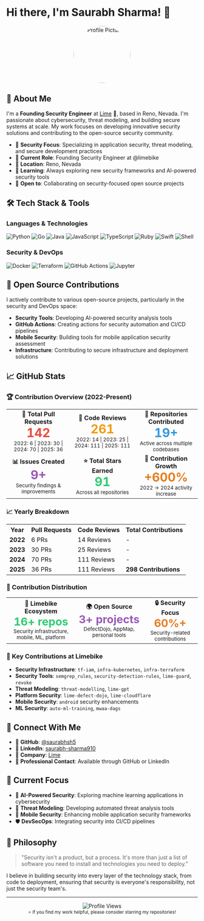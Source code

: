 # Hi there, I'm Saurabh Sharma! 👋

<div align="center">
  <img src="https://github.com/saurabhsh5.png" alt="Profile Picture" width="150" height="150" style="border-radius: 50%;">
</div>

## 🚀 About Me

I'm a **Founding Security Engineer** at [Lime](https://github.com/limebike) 🛴, based in Reno, Nevada. I'm passionate about cybersecurity, threat modeling, and building secure systems at scale. My work focuses on developing innovative security solutions and contributing to the open-source security community.

- 🔐 **Security Focus**: Specializing in application security, threat modeling, and secure development practices
- 🏢 **Current Role**: Founding Security Engineer at @limebike
- 📍 **Location**: Reno, Nevada
- 🌱 **Learning**: Always exploring new security frameworks and AI-powered security tools
- 🤝 **Open to**: Collaborating on security-focused open source projects

## 🛠️ Tech Stack & Tools

### Languages & Technologies
![Python](https://img.shields.io/badge/-Python-3776AB?style=flat-square&logo=python&logoColor=white)
![Go](https://img.shields.io/badge/-Go-00ADD8?style=flat-square&logo=go&logoColor=white)
![Java](https://img.shields.io/badge/-Java-007396?style=flat-square&logo=java&logoColor=white)
![JavaScript](https://img.shields.io/badge/-JavaScript-F7DF1E?style=flat-square&logo=javascript&logoColor=black)
![TypeScript](https://img.shields.io/badge/-TypeScript-3178C6?style=flat-square&logo=typescript&logoColor=white)
![Ruby](https://img.shields.io/badge/-Ruby-CC342D?style=flat-square&logo=ruby&logoColor=white)
![Swift](https://img.shields.io/badge/-Swift-FA7343?style=flat-square&logo=swift&logoColor=white)
![Shell](https://img.shields.io/badge/-Shell-4EAA25?style=flat-square&logo=gnu-bash&logoColor=white)

### Security & DevOps
![Docker](https://img.shields.io/badge/-Docker-2496ED?style=flat-square&logo=docker&logoColor=white)
![Terraform](https://img.shields.io/badge/-Terraform-623CE4?style=flat-square&logo=terraform&logoColor=white)
![GitHub Actions](https://img.shields.io/badge/-GitHub%20Actions-2088FF?style=flat-square&logo=github-actions&logoColor=white)
![Jupyter](https://img.shields.io/badge/-Jupyter-F37626?style=flat-square&logo=jupyter&logoColor=white)

## 🌟 Open Source Contributions

I actively contribute to various open-source projects, particularly in the security and DevOps space:

- **Security Tools**: Developing AI-powered security analysis tools
- **GitHub Actions**: Creating actions for security automation and CI/CD pipelines
- **Mobile Security**: Building tools for mobile application security assessment
- **Infrastructure**: Contributing to secure infrastructure and deployment solutions

## 📈 GitHub Stats

### 🏆 Contribution Overview (2022-Present)

<div align="center">
  <table>
    <tr>
      <td align="center">
        <strong>🔀 Total Pull Requests</strong><br>
        <span style="font-size: 2em; font-weight: bold; color: #e74c3c;">142</span><br>
        <small>2022: 6 | 2023: 30 | 2024: 70 | 2025: 36</small>
      </td>
      <td align="center">
        <strong>👀 Code Reviews</strong><br>
        <span style="font-size: 2em; font-weight: bold; color: #f39c12;">261</span><br>
        <small>2022: 14 | 2023: 25 | 2024: 111 | 2025: 111</small>
      </td>
      <td align="center">
        <strong>📂 Repositories Contributed</strong><br>
        <span style="font-size: 2em; font-weight: bold; color: #3498db;">19+</span><br>
        <small>Active across multiple codebases</small>
      </td>
    </tr>
    <tr>
      <td align="center">
        <strong>📊 Issues Created</strong><br>
        <span style="font-size: 2em; font-weight: bold; color: #9b59b6;">9+</span><br>
        <small>Security findings & improvements</small>
      </td>
      <td align="center">
        <strong>⭐ Total Stars Earned</strong><br>
        <span style="font-size: 2em; font-weight: bold; color: #2ecc71;">91</span><br>
        <small>Across all repositories</small>
      </td>
      <td align="center">
        <strong>🚀 Contribution Growth</strong><br>
        <span style="font-size: 2em; font-weight: bold; color: #e67e22;">+600%</span><br>
        <small>2022 → 2024 activity increase</small>
      </td>
    </tr>
  </table>
</div>

### 📈 Yearly Breakdown

<div align="center">
  <table>
    <tr>
      <th>Year</th>
      <th>Pull Requests</th>
      <th>Code Reviews</th>
      <th>Total Contributions</th>
    </tr>
    <tr>
      <td><strong>2022</strong></td>
      <td>6 PRs</td>
      <td>14 Reviews</td>
      <td>-</td>
    </tr>
    <tr>
      <td><strong>2023</strong></td>
      <td>30 PRs</td>
      <td>25 Reviews</td>
      <td>-</td>
    </tr>
    <tr>
      <td><strong>2024</strong></td>
      <td>70 PRs</td>
      <td>111 Reviews</td>
      <td>-</td>
    </tr>
    <tr>
      <td><strong>2025</strong></td>
      <td>36 PRs</td>
      <td>111 Reviews</td>
      <td><strong>298 Contributions</strong></td>
    </tr>
  </table>
</div>

### 🎯 Contribution Distribution

<div align="center">
  <table>
    <tr>
      <td align="center">
        <strong>🛴 Limebike Ecosystem</strong><br>
        <span style="font-size: 1.8em; font-weight: bold; color: #2ecc71;">16+ repos</span><br>
        <small>Security infrastructure, mobile, ML, platform</small>
      </td>
      <td align="center">
        <strong>🌍 Open Source</strong><br>
        <span style="font-size: 1.8em; font-weight: bold; color: #9b59b6;">3+ projects</span><br>
        <small>DefectDojo, AppMap, personal tools</small>
      </td>
      <td align="center">
        <strong>🔒 Security Focus</strong><br>
        <span style="font-size: 1.8em; font-weight: bold; color: #e67e22;">60%+</span><br>
        <small>Security-related contributions</small>
      </td>
    </tr>
  </table>
</div>


### 🎯 Key Contributions at Limebike
- **Security Infrastructure**: `tf-iam`, `infra-kubernetes`, `infra-terraform`
- **Security Tools**: `semgrep_rules`, `security-detection-rules`, `lime-guard`, `revoke`
- **Threat Modeling**: `threat-modelling`, `lime-gpt`
- **Platform Security**: `lime-defect-dojo`, `lime-cloudflare`
- **Mobile Security**: `android` security enhancements
- **ML Security**: `auto-ml-training`, `mwaa-dags`

## 🔗 Connect With Me

- 🐙 **GitHub**: [@saurabhsh5](https://github.com/saurabhsh5)
- 💼 **LinkedIn**: [saurabh-sharma910](https://www.linkedin.com/in/saurabh-sharma910/)
- 🏢 **Company**: [Lime](https://github.com/limebike)
- 📧 **Professional Contact**: Available through GitHub or LinkedIn

## 🎯 Current Focus

- 🔐 **AI-Powered Security**: Exploring machine learning applications in cybersecurity
- 🚀 **Threat Modeling**: Developing automated threat analysis tools
- 📱 **Mobile Security**: Enhancing mobile application security frameworks
- 🛡️ **DevSecOps**: Integrating security into CI/CD pipelines

## 💭 Philosophy

> "Security isn't a product, but a process. It's more than just a list of software you need to install and technologies you need to deploy." 

I believe in building security into every layer of the technology stack, from code to deployment, ensuring that security is everyone's responsibility, not just the security team's.

---

<div align="center">
  <img src="https://komarev.com/ghpvc/?username=saurabhsh5&color=blueviolet&style=flat-square&label=Profile+Views" alt="Profile Views" />
</div>

<div align="center">
  <sub>⭐️ If you find my work helpful, please consider starring my repositories!</sub>
</div>
